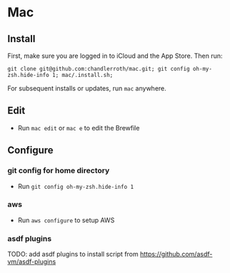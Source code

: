 # Mac

## Install

First, make sure you are logged in to iCloud and the App Store. Then run:

```
git clone git@github.com:chandlerroth/mac.git; git config oh-my-zsh.hide-info 1; mac/.install.sh; 
```

For subsequent installs or updates, run `mac` anywhere.

## Edit

- Run `mac edit` or `mac e` to edit the Brewfile

## Configure

### git config for home directory

- Run `git config oh-my-zsh.hide-info 1`

### aws

- Run `aws configure` to setup AWS


### asdf plugins

TODO: add asdf plugins to install script from https://github.com/asdf-vm/asdf-plugins